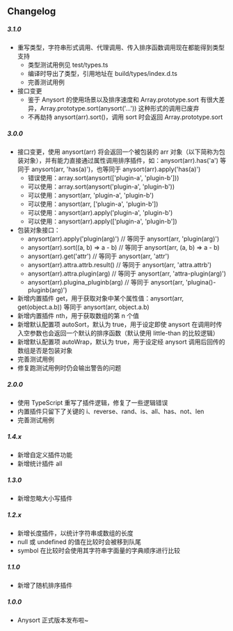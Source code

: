 ## Changelog

##### 3.1.0

* 重写类型，字符串形式调用、代理调用、传入排序函数调用现在都能得到类型支持
  - 类型测试用例见 test/types.ts
  - 编译时导出了类型，引用地址在 build/types/index.d.ts
  - 完善测试用例
* 接口变更
  - 鉴于 Anysort 的使用场景以及排序速度和 Array.prototype.sort 有很大差异，Array.prototype.sort(anysort('...')) 这种形式的调用已废弃
  - 不再劫持 anysort(arr).sort()，调用 sort 时会返回 Array.prototype.sort

##### 3.0.0

* 接口变更，使用 anysort(arr) 将会返回一个被包装的 arr 对象（以下简称为包装对象），并有能力直接通过属性调用排序插件，如：anysort(arr).has('a') 等同于 anysort(arr, 'has(a)')，也等同于 anysort(arr).apply('has(a)')
  - 错误使用：array.sort(anysort(['plugin-a', 'plugin-b']))
  - 可以使用：array.sort(anysort('plugin-a', 'plugin-b'))
  - 可以使用：anysort(arr, 'plugin-a', 'plugin-b')
  - 可以使用：anysort(arr, ['plugin-a', 'plugin-b'])
  - 可以使用：anysort(arr).apply('plugin-a', 'plugin-b')
  - 可以使用：anysort(arr).apply(['plugin-a', 'plugin-b'])
* 包装对象接口：
  - anysort(arr).apply('plugin(arg)')   // 等同于 anysort(arr, 'plugin(arg)')
  - anysort(arr).sort((a, b) => a - b)  // 等同于 anysort(arr, (a, b) => a - b)
  - anysort(arr).get('attr')            // 等同于 anysort(arr, 'attr')
  - anysort(arr).attra.attrb.result()   // 等同于 anysort(arr, 'attra.attrb')
  - anysort(arr).attra.plugin(arg)      // 等同于 anysort(arr, 'attra-plugin(arg)')
  - anysort(arr).plugina_pluginb(arg)   // 等同于 anysort(arr, 'plugina()-pluginb(arg)')
* 新增内置插件 get，用于获取对象中某个属性值：anysort(arr, get(object.a.b)) 等同于 anysort(arr, object.a.b)
* 新增内置插件 nth，用于获取数组的第 n 个值
* 新增默认配置项 autoSort，默认为 true，用于设定即使 anysort 在调用时传入空参数也会返回一个默认的排序函数（默认使用 little-than 的比较逻辑）
* 新增默认配置项 autoWrap，默认为 true，用于设定经 anysort 调用后回传的数组是否是包装对象
* 完善测试用例
* 修复跑测试用例时仍会输出警告的问题

##### 2.0.0

* 使用 TypeScript 重写了插件逻辑，修复了一些逻辑错误
* 内置插件只留下了关键的 i、reverse、rand、is、all、has、not、len
* 完善测试用例

##### 1.4.x

* 新增自定义插件功能
* 新增统计插件 all

##### 1.3.0

* 新增忽略大小写插件

##### 1.2.x

* 新增长度插件，以统计字符串或数组的长度
* null 或 undefined 的值在比较时会被移到队尾
* symbol 在比较时会使用其字符串字面量的字典顺序进行比较

##### 1.1.0

* 新增了随机排序插件

##### 1.0.0

* Anysort 正式版本发布啦~